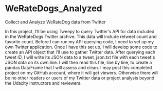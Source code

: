 # WeRateDogs_Analyzed
Collect and Analyze WeRateDog data from Twitter

In this project, I'll be using Tweepy to query Twitter's API for data included in the WeRateDogs Twitter archive. 
This data will include retweet count and favorite count. Before I can run my API querying code, I need to set 
up my own Twitter application. Once I have this set up, I will develop some code to create an API object that 
I'll use to gather Twitter data. After querying each tweet ID, I will write its JSON data to a tweet_json.txt file 
with each tweet's JSON data on its own line. I will then read this file, line by line, to create a pandas DataFrame 
that I will assess and clean. I may post this completed project on my GitHub account, where it will get viewers.
Otherwise there will be no other readers or users of my Twitter data or project analysis beyond the Udacity 
instructors and reviewers.
